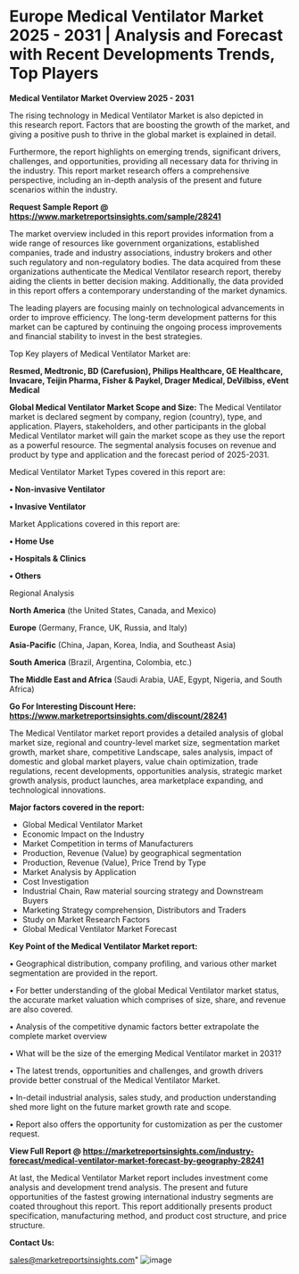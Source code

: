# Europe Medical Ventilator Market 2025 - 2031 | Analysis and Forecast with Recent Developments Trends, Top Players

<Strong> Medical Ventilator Market Overview 2025 - 2031</strong>

The rising technology in Medical Ventilator Market is also depicted in this research report. Factors that are boosting the growth of the market, and giving a positive push to thrive in the global market is explained in detail.

Furthermore, the report highlights on emerging trends, significant drivers, challenges, and opportunities, providing all necessary data for thriving in the industry. This report market research offers a comprehensive perspective, including an in-depth analysis of the present and future scenarios within the industry.

<strong>Request Sample Report @ <a href=https://www.marketreportsinsights.com/sample/28241>https://www.marketreportsinsights.com/sample/28241</a></strong>

The market overview included in this report provides information from a wide range of resources like government organizations, established companies, trade and industry associations, industry brokers and other such regulatory and non-regulatory bodies. The data acquired from these organizations authenticate the Medical Ventilator research report, thereby aiding the clients in better decision making. Additionally, the data provided in this report offers a contemporary understanding of the market dynamics.

The leading players are focusing mainly on technological advancements in order to improve efficiency. The long-term development patterns for this market can be captured by continuing the ongoing process improvements and financial stability to invest in the best strategies.

Top Key players of Medical Ventilator Market are:

<strong>Resmed, Medtronic, BD (Carefusion), Philips Healthcare, GE Healthcare, Invacare, Teijin Pharma, Fisher & Paykel, Drager Medical, DeVilbiss, eVent Medical</strong>

<strong><b>Global Medical Ventilator Market Scope and Size:</b></strong>
The Medical Ventilator market is declared segment by company, region (country), type, and application. Players, stakeholders, and other participants in the global Medical Ventilator market will gain the market scope as they use the report as a powerful resource. The segmental analysis focuses on revenue and product by type and application and the forecast period of 2025-2031.

Medical Ventilator Market Types covered in this report are:

<strong>• Non-invasive Ventilator

• Invasive Ventilator</strong>

Market Applications covered in this report are:

<strong>• Home Use

• Hospitals & Clinics

• Others</strong> 

Regional Analysis

<strong>North America</strong> (the United States, Canada, and Mexico)

<strong>Europe</strong> (Germany, France, UK, Russia, and Italy)

<strong>Asia-Pacific</strong> (China, Japan, Korea, India, and Southeast Asia)

<strong>South America</strong> (Brazil, Argentina, Colombia, etc.)

<strong>The Middle East and Africa</strong> (Saudi Arabia, UAE, Egypt, Nigeria, and South Africa)

<strong>Go For Interesting Discount Here: <a href=https://www.marketreportsinsights.com/discount/28241>https://www.marketreportsinsights.com/discount/28241</a></strong>

The Medical Ventilator market report provides a detailed analysis of global market size, regional and country-level market size, segmentation market growth, market share, competitive Landscape, sales analysis, impact of domestic and global market players, value chain optimization, trade regulations, recent developments, opportunities analysis, strategic market growth analysis, product launches, area marketplace expanding, and technological innovations.

<strong><b>Major factors covered in the report:</b></strong>
<ul>
  <li>Global Medical Ventilator Market </li>
  <li>Economic Impact on the Industry</li>
  <li>Market Competition in terms of Manufacturers</li>
  <li>Production, Revenue (Value) by geographical segmentation</li>
  <li>Production, Revenue (Value), Price Trend by Type</li>
  <li>Market Analysis by Application</li>
  <li>Cost Investigation</li>
  <li>Industrial Chain, Raw material sourcing strategy and Downstream Buyers</li>
  <li>Marketing Strategy comprehension, Distributors and Traders</li>
  <li>Study on Market Research Factors</li>
  <li>Global Medical Ventilator Market Forecast</li>
</ul>

<strong><b>Key Point of the Medical Ventilator Market report:</b></strong>

• Geographical distribution, company profiling, and various other market segmentation are provided in the report.

• For better understanding of the global Medical Ventilator market status, the accurate market valuation which comprises of size, share, and revenue are also covered.

• Analysis of the competitive dynamic factors better extrapolate the complete market overview

• What will be the size of the emerging Medical Ventilator market in 2031?

• The latest trends, opportunities and challenges, and growth drivers provide better construal of the Medical Ventilator Market.

• In-detail industrial analysis, sales study, and production understanding shed more light on the future market growth rate and scope.

• Report also offers the opportunity for customization as per the customer request.

<strong><b>View Full Report @ <a href=https://marketreportsinsights.com/industry-forecast/medical-ventilator-market-forecast-by-geography-28241>https://marketreportsinsights.com/industry-forecast/medical-ventilator-market-forecast-by-geography-28241</a></b></strong>


At last, the Medical Ventilator Market report includes investment come analysis and development trend analysis. The present and future opportunities of the fastest growing international industry segments are coated throughout this report. This report additionally presents product specification, manufacturing method, and product cost structure, and price structure.

<strong>Contact Us:</strong>

sales@marketreportsinsights.com"
![image](https://github.com/user-attachments/assets/d7aa02c4-69f8-4a38-9eb5-1ec53f37f047)
